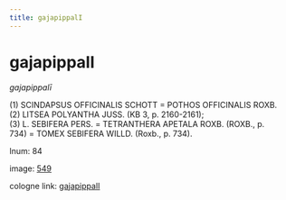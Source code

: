 ```yaml
---
title: gajapippalI
---
```


# gajapippalI

<i>gajapippalī</i>  <div n="P" />(1) <bot>SCINDAPSUS OFFICINALIS SCHOTT</bot> = <bot>POTHOS OFFICINALIS ROXB.</bot> <div n="P" />(2) <bot>LITSEA POLYANTHA JUSS.</bot> (KB 3, p. 2160-2161); <div n="P" />(3) <bot>L. SEBIFERA PERS.</bot> = <bot>TETRANTHERA APETALA ROXB.</bot> (<bot>ROXB.</bot>, p. <div n="lb" />734) = <bot>TOMEX SEBIFERA WILLD.</bot> (Roxb., p. 734).

lnum: 84

image: [549](https://www.sanskrit-lexicon.uni-koeln.de/scans/csl-apidev/servepdf.php?dict=snp&page=549)

cologne link: [gajapippalI](https://sanskrit-lexicon.uni-koeln.de/scans/csl-apidev/getword.php?dict=snp&key=gajapippalI)

